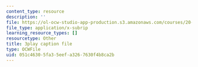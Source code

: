 ```yaml
---
content_type: resource
description: ''
file: https://ol-ocw-studio-app-production.s3.amazonaws.com/courses/20-219-becoming-the-next-bill-nye-writing-and-hosting-the-educational-show-january-iap-2015/051c46305fa35eefa3267630f4b8ca2b_LrJq-UIHKE8.vtt
file_type: application/x-subrip
learning_resource_types: []
resourcetype: Other
title: 3play caption file
type: OCWFile
uid: 051c4630-5fa3-5eef-a326-7630f4b8ca2b
---
```

